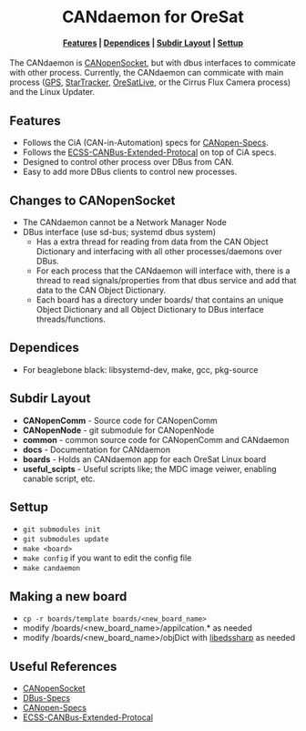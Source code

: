 <div align="center">
  <h1>
  <br> CANdaemon for OreSat </br>
  </h1>
  <h4>
    <a href="#features">Features</a> |
    <a href="#dependices">Dependices</a> |
    <a href="#subdir layout">Subdir Layout</a> |
    <a href="#settup">Settup</a>
  </h4>
</div>

The CANdaemon is [CANopenSocket], but with dbus interfaces to commicate with other process. Currently, the CANdaemon can commicate with main process ([GPS], [StarTracker], [OreSatLive], or the Cirrus Flux Camera process) and the Linux Updater.

## Features
- Follows the CiA (CAN-in-Automation) specs for [CANopen-Specs]. 
- Follows the [ECSS-CANBus-Extended-Protocal] on top of CiA specs.
- Designed to control other process over DBus from CAN.
- Easy to add more DBus clients to control new processes.

## Changes to CANopenSocket
- The CANdaemon cannot be a Network Manager Node
- DBus interface (use sd-bus; systemd dbus system)
    - Has a extra thread for reading from data from the CAN Object Dictionary and interfacing with all other processes/daemons over DBus. 
    - For each process that the CANdaemon will interface with, there is a thread to read signals/properties from that dbus service and add that data to the CAN Object Dictionary.
    - Each board has a directory under boards/ that contains an unique Object Dictionary and all Object Dictionary to DBus interface threads/functions.

## Dependices
- For beaglebone black: libsystemd-dev, make, gcc, pkg-source 

## Subdir Layout 
- **CANopenComm** - Source code for CANopenComm
- **CANopenNode** - git submodule for CANopenNode
- **common** - common source code for CANopenComm and CANdaemon
- **docs** - Documentation for CANdaemon
- **boards** - Holds an CANdaemon app for each OreSat Linux board
- **useful_scipts** - Useful scripts like; the MDC image veiwer, enabling canable script, etc.

## Settup
- `git submodules init`
- `git submodules update`
- `make <board>`
- `make config` if you want to edit the config file
- `make candaemon`

## Making a new board
- `cp -r boards/template boards/<new_board_name>`
- modify /boards/<new_board_name>/appilcation.* as needed
- modify /boards/<new_board_name>/objDict with [libedssharp] as needed

## Useful References
- [CANopenSocket]
- [DBus-Specs]
- [CANopen-Specs]
- [ECSS-CANBus-Extended-Protocal]

<!-- Other oresat repos -->
[GPS]:https://github.com/oresat/oresat-gps-software
[StarTracker]:https://github.com/oresat/oresat-star-tracker
[OreSatLive]:https://github.com/oresat/oresat-dxwifi-software

<!-- References --> 
[CANopenSocket]:https://github.com/CANopenNode/CANopenSocket
[DBus-Specs]:https://dbus.freedesktop.org/doc/dbus-specification.html
[CANopen-Specs]:https://www.can-cia.org/groups/specifications/
[ECSS-CANBus-Extended-Protocal]:https://ecss.nl/standard/ecss-e-st-50-15c-space-engineering-canbus-extension-protocol-1-may-2015/

<!-- Other --> 
[libedssharp]:https://github.com/robincornelius/libedssharp
